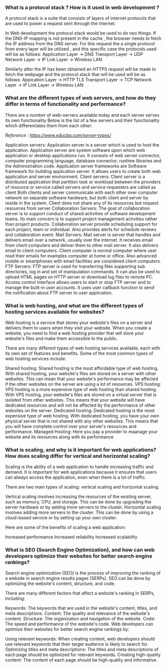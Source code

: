 ### What is a protocol stack ? How is it used in web development ?

A protocol stack is a suite that consists of layers of internet protocols that are used to power a request sent through the internet.

In Web development the protocol stack would be used to do two things.
If the DNS-IP mapping is not present in the cache , the browser needs to fetch the IP address from the DNS server.
For this request the a single protocol from every layer will be utilized , and this specific case the protocols used will be as follows:
Application Layer -> DNS
Transport Layer -> UDP
Network Layer -> IP
Link Layer -> Wireless LAN

Similarly after the IP has been obtained an HTTPS request will be made to fetch the webpage and the protocol stack that will be used will be as follows:
Appication Layer -> HTTP TLS
Transport Layer -> TCP
Network Layer -> IP
Link Layer -> Wireless LAN

### What are the different types of web servers, and how do they differ in terms of functionality and performance?

There are a number of web-servers available today and each server serves its own functionality
Below is the list of a few servers and their functionality which differentiates them from each other:

*Reference : https://www.educba.com/server-types/*

Application servers: Application server is a server which is used to host the application. Application server are system software upon which web application or desktop applications run. It consists of web server connector, computer programming language, database connector, runtime libraries and the Administration code. Application server frameworks are Software framework for building application server. It allows users to create both web application and server environment.
Client servers: Client server is a distributed application that partition task or workload between the providers of resource or service called servers and service requesters are called as client Both clients and server communicate with each other over computer network on separate software hardware, but both client and server by reside in the system. Client does not share any of its resources but request resources from server
Collaboration Servers: The goal of collaboration server is to support conduct of shared activities of software development teams. Its main concern is to support project management activities rather than project products. Collaboration server provide scheduling support for each project, team or individual. Also provides alerts for schedule reviews and collaboration event.
Mail Servers: Mail server is server that handles and delivers email over a network, usually over the internet. It receives email from client computers and deliver them to other mail server. It also delivers email to client computers. Client computer is normal computer where user read their emails for examples computer at home or office. Also advanced mobile or smartphones with email facilities are considered client computers.
FTP Servers: FTP server is used for transferring files supporting sub directories, log in and set of manipulation commands. It can also be used to upload HTML pages on HTTP server or download log files to remote PC. Access control interface allows users to start or stop FTP server and to manage the built-in user accounts. It uses user callback function to send the notification about FTP server to user application.

### What is web hosting, and what are the different types of hosting services available for websites?

Web hosting is a service that stores your website's files on a server and delivers them to users when they visit your website. When you create a website, you need to find a web hosting provider that will store your website's files and make them accessible to the public.

There are many different types of web hosting services available, each with its own set of features and benefits. Some of the most common types of web hosting services include:

Shared hosting: Shared hosting is the most affordable type of web hosting. With shared hosting, your website's files are stored on a server with other websites. This can mean that your website's performance may be affected if the other websites on the server are using a lot of resources.
VPS hosting: VPS hosting is a more expensive type of web hosting than shared hosting. With VPS hosting, your website's files are stored on a virtual server that is isolated from other websites. This means that your website will have dedicated resources and will not be affected by the performance of other websites on the server.
Dedicated hosting: Dedicated hosting is the most expensive type of web hosting. With dedicated hosting, you have your own physical server that is not shared with any other websites. This means that you will have complete control over your server's resources and performance.
Managed Hosting: Here you pay a provider to maanage your website and its resources along with its performance

### What is scaling, and why is it important for web applications? How does scaling differ for vertical and horizontal scaling?


Scaling is the ability of a web application to handle increasing traffic and demand. It is important for web applications because it ensures that users can always access the application, even when there is a lot of traffic.

There are two main types of scaling: vertical scaling and horizontal scaling.

Vertical scaling involves increasing the resources of the existing server, such as memory, CPU, and storage. This can be done by upgrading the server hardware or by adding more servers to the cluster.
Horizontal scaling involves adding more servers to the cluster. This can be done by using a cloud-based service or by setting up your own cluster.

Here are some of the benefits of scaling a web application:

Increased performance
Increased reliability
Increased scalability

### What is SEO (Search Engine Optimization), and how can web developers optimize their websites for better search engine rankings?

Search engine optimization (SEO) is the process of improving the ranking of a website in search engine results pages (SERPs). SEO can be done by optimizing the website's content, structure, and code.

There are many different factors that affect a website's ranking in SERPs, including:

Keywords: The keywords that are used in the website's content, titles, and meta descriptions.
Content: The quality and relevance of the website's content.
Structure: The organization and navigation of the website.
Code: The speed and performance of the website's code.
Web developers can optimize their websites for better search engine rankings by:

Using relevant keywords: When creating content, web developers should use relevant keywords that their target audience is likely to search for.
Optimizing titles and meta descriptions: The titles and meta descriptions of each page should be optimized for relevant keywords.
Creating high-quality content: The content of each page should be high-quality and informative.
